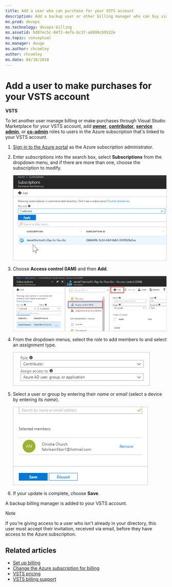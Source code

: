 ```yaml
---
title: Add a user who can purchase for your VSTS account
description: Add a backup user or other billing manager who can buy via the Visual Studio Marketplace for your VSTS account (Visual Studio Team Services)
ms.prod: devops
ms.technology: devops-billing
ms.assetid: bd87ec5c-84f2-4efa-bc37-a6999cb9532e
ms.topic: conceptual
ms.manager: douge
ms.author: chcomley
author: chcomley
ms.date: 04/18/2018
---
```

[//]: # (monikerRange: 'vsts')

# Add a user to make purchases for your VSTS account

**VSTS**

To let another user manage billing or make purchases through Visual Studio Marketplace for your VSTS account,
add [**owner**](https://docs.microsoft.com/en-us/azure/role-based-access-control/built-in-roles#owner), [**contributor**](https://docs.microsoft.com/en-us/azure/role-based-access-control/built-in-roles#contributor), [**service admin**](https://docs.microsoft.com/en-us/azure/billing/billing-add-change-azure-subscription-administrator#change-the-service-administrator-for-an-azure-subscription), or [**co-admin**](https://docs.microsoft.com/en-us/azure/billing/billing-add-change-azure-subscription-administrator#add-or-change-co-administrator) roles to users in the Azure subscription that's linked to your VSTS account.

1. [Sign in to the Azure portal](https://portal.azure.com/) as the Azure subscription administrator.

2. Enter *subscriptions* into the search box, select **Subscriptions** from the dropdown menu, and if there are more than one, choose the subscription to modify.

   ![Choose the subscription you want to modify for backup billing manager](_img/add-backup-billing-manager/choose-subscription-to-modify.png)

3. Choose **Access control (IAM)** and then **Add**.

   ![Choose access control and then add](_img/add-backup-billing-manager/choose-access-control-and-then-add.png)

4. From the dropdown menus, select the *role* to add members to and select an *assignment* type.

   ![Choose a role and select an assignment type](_img/add-backup-billing-manager/choose-role-and-select-an-assignment-type.png)

5. Select a user or group by entering their *name* or *email* (select a device by entering its *name*).

   ![Select user or group or device by entering name or email](_img/add-backup-billing-manager/add-permissions-select-member-choose-save.png)

6. If your update is complete, choose **Save**.

A backup billing manager is added to your VSTS account.

>[!Note]
>If you're giving access to a user who isn't already in your directory, this user must accept their invitation, received via email, before they have access to the Azure subscription.

## Related articles

* [Set up billing](set-up-billing-for-your-account-vs.md)
* [Change the Azure subscription for billing](change-azure-subscription.md)
* [VSTS pricing](https://azure.microsoft.com/pricing/details/visual-studio-team-services/)
* [VSTS billing support](https://visualstudio.microsoft.com/team-services/support/)